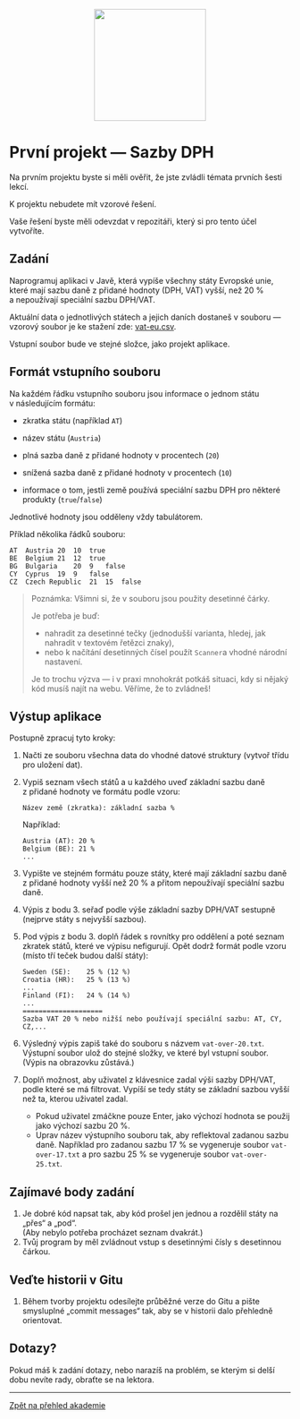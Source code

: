<p align="center">
  <img src="https://engeto.cz/wp-content/uploads/2019/01/engeto-square.png" width="200" height="200">
</p>

# První projekt &mdash; Sazby DPH

Na prvním projektu byste si měli ověřit, že jste zvládli témata prvních šesti lekcí.

K&nbsp;projektu nebudete mít vzorové řešení.

Vaše řešení byste měli odevzdat v&nbsp;repozitáři, který si pro tento účel vytvoříte.

## Zadání

Naprogramuj aplikaci v&nbsp;Javě, která vypíše všechny státy Evropské unie, které mají sazbu daně z&nbsp;přidané hodnoty (DPH, VAT) vyšší, než 20&nbsp;% a&nbsp;nepoužívají speciální sazbu DPH/VAT.

Aktuální data o&nbsp;jednotlivých státech a&nbsp;jejich daních dostaneš v&nbsp;souboru &mdash; vzorový soubor je ke stažení zde: [vat-eu.csv](vat-eu.csv).

Vstupní soubor bude ve stejné složce, jako projekt aplikace.

## Formát vstupního souboru

Na každém řádku vstupního souboru jsou informace o&nbsp;jednom státu v&nbsp;následujícím formátu:

- zkratka státu (například `AT`)

- název státu (`Austria`)

- plná sazba daně z&nbsp;přidané hodnoty v&nbsp;procentech (`20`)

- snížená sazba daně z&nbsp;přidané hodnoty v&nbsp;procentech (`10`)

- informace o&nbsp;tom, jestli země používá speciální sazbu DPH pro některé produkty (`true`/`false`)

Jednotlivé hodnoty jsou odděleny vždy tabulátorem.

Příklad několika řádků souboru:
```
AT	Austria	20	10	true
BE	Belgium	21	12	true
BG	Bulgaria	20	9	false
CY	Cyprus	19	9	false
CZ	Czech Republic	21	15	false
```

> Poznámka:
> Všimni si, že v&nbsp;souboru jsou použity desetinné čárky.
>
> Je potřeba je buď:
> - nahradit za desetinné tečky (jednodušší varianta, hledej, jak nahradit v&nbsp;textovém řetězci znaky),
> - nebo k&nbsp;načítání desetinných čísel použít `Scanner`a vhodné národní nastavení.
>
> Je to trochu výzva — i&nbsp;v&nbsp;praxi mnohokrát potkáš situaci, kdy si nějaký kód musíš najít na webu. Věříme, že to zvládneš!

## Výstup aplikace

Postupně zpracuj tyto kroky:

1. Načti ze souboru všechna data do vhodné datové struktury (vytvoř třídu pro uložení dat).

2. Vypiš seznam všech států a&nbsp;u&nbsp;každého uveď základní sazbu daně z&nbsp;přidané hodnoty ve formátu podle vzoru:

    ```
    Název země (zkratka): základní sazba %
    ```
   Například:
    ```
    Austria (AT): 20 %
    Belgium (BE): 21 %
    ...
    ```

3. Vypište ve stejném formátu pouze státy, které mají základní sazbu daně z&nbsp;přidané hodnoty vyšší než 20&nbsp;% a&nbsp;přitom nepoužívají speciální sazbu daně.

4. Výpis z&nbsp;bodu 3. seřaď podle výše základní sazby DPH/VAT sestupně (nejprve státy s&nbsp;nejvyšší sazbou).

5. Pod výpis z&nbsp;bodu 3. doplň řádek s&nbsp;rovnítky pro oddělení a&nbsp;poté seznam zkratek států, které ve výpisu nefigurují. Opět dodrž formát podle vzoru (místo tří teček budou další státy):

    ```
    Sweden (SE):    25 % (12 %)
    Croatia (HR):   25 % (13 %)
    ...
    Finland (FI):   24 % (14 %)
    ...
    ====================
    Sazba VAT 20 % nebo nižší nebo používají speciální sazbu: AT, CY, CZ,... 
    ```


5. Výsledný výpis zapiš také do souboru s&nbsp;názvem `vat-over-20.txt`. Výstupní soubor ulož do stejné složky, ve které byl vstupní soubor. (Výpis na obrazovku zůstává.)

6. Doplň možnost, aby uživatel z&nbsp;klávesnice zadal výši sazby DPH/VAT, podle které se má filtrovat. Vypíší se tedy státy se základní sazbou vyšší než ta, kterou uživatel zadal.
    - Pokud uživatel zmáčkne pouze Enter, jako výchozí hodnota se použij jako výchozí sazbu 20&nbsp;%.
    - Uprav název výstupního souboru tak, aby reflektoval zadanou sazbu daně. Například pro zadanou sazbu 17&nbsp;% se vygeneruje soubor `vat-over-17.txt` a&nbsp;pro sazbu 25&nbsp;% se vygeneruje soubor `vat-over-25.txt`.

## Zajímavé body zadání
1. Je dobré kód napsat tak, aby kód prošel jen jednou a&nbsp;rozdělil státy na „přes“ a&nbsp;„pod“.<br />(Aby nebylo potřeba procházet seznam dvakrát.)
2. Tvůj program by měl zvládnout vstup s&nbsp;desetinnými čísly s&nbsp;desetinnou čárkou.

## Veďte historii v Gitu
1. Během tvorby projektu odesílejte průběžné verze do Gitu a pište smysluplné „commit messages“ tak, aby se v historii dalo přehledně orientovat.

## Dotazy?

Pokud máš k&nbsp;zadání dotazy, nebo narazíš na problém, se kterým si delší dobu nevíte rady, obraťte se na lektora.

---

[Zpět na přehled akademie](https://github.com/ENGETO-Java-Akademie-2021/intro)
